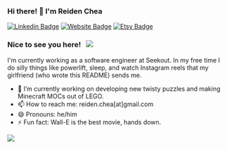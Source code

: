 <!--
**thechincheachilla/TheChinCheaChilla** is a ✨ _special_ ✨ repository because its `README.md` (this file) appears on your GitHub profile.

Here are some ideas to get you started:

- 🔭 I’m currently working on ...
- 🌱 I’m currently learning ...
- 👯 I’m looking to collaborate on ...
- 🤔 I’m looking for help with ...
- 💬 Ask me about ...
- 📫 How to reach me: ...
- 😄 Pronouns: ...
- ⚡ Fun fact: ...
-->


### Hi there! 👋 I'm Reiden Chea

[![Linkedin Badge](https://img.shields.io/badge/-LinkedIn-0e76a8?style=flat-square&logo=Linkedin&logoColor=white)](https://www.linkedin.com/in/reiden-chea/)
[![Website Badge](https://img.shields.io/badge/Website-3b5998?style=flat-square&logo=google-chrome&logoColor=white)](https://reiden-chea.com/#/home)
[![Etsy Badge](https://img.shields.io/badge/Shop-3b5998?style=flat-square&logo=etsy&logoColor=white)](https://www.etsy.com/shop/3DModdedPuzzles)



### Nice to see you here! &nbsp; ![](https://visitor-badge.glitch.me/badge?page_id=TheChinCheaChilla.TheChinCheaChilla&style=flat-square&color=0088cc)

I'm currently working as a software engineer at Seekout. In my free time I do silly things like powerlift, sleep, and watch Instagram reels that my girlfriend (who wrote this README) sends me.


- 🔭 I’m currently working on developing new twisty puzzles and making Minecraft MOCs out of LEGO.
- 📫 How to reach me: reiden.chea[at]gmail.com
- 😄 Pronouns: he/him
- ⚡ Fun fact: Wall-E is the best movie, hands down.

<!--
<a href="https://github.com/anuraghazra/github-readme-stats">
  <img align="left" src="https://github-readme-stats.vercel.app/api?username=thechincheachilla&show_icons=true&theme=react" />
</a>
-->

<a href="https://github.com/anuraghazra/github-readme-stats">
  <img align="left" src="https://github-readme-stats.vercel.app/api/top-langs/?username=thechincheachilla&theme=react&layout=compact" />
</a>

